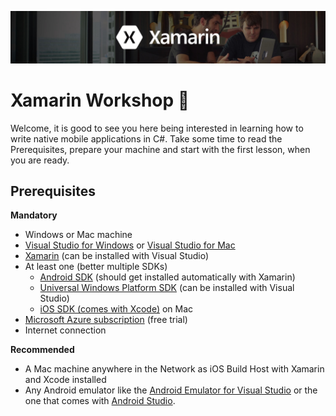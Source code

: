 ![Header](Misc/header.jpg)

# Xamarin Workshop 📱
Welcome, it is good to see you here being interested in learning how to write native mobile applications in C#. Take some time to read the Prerequisites, prepare your machine and start with the first lesson, when you are ready.

## Prerequisites
**Mandatory**
- Windows or Mac machine
- [Visual Studio for Windows]() or [Visual Studio for Mac]()
- [Xamarin](https://www.xamarin.com/download) (can be installed with Visual Studio)
- At least one (better multiple SDKs)
    - [Android SDK](https://developer.android.com/studio/index.html#downloads) (should get installed automatically with Xamarin)
    - [Universal Windows Platform SDK](https://developer.microsoft.com/windows/downloads/windows-10-sdk) (can be installed with Visual Studio)
    - [iOS SDK (comes with Xcode)](https://itunes.apple.com/de/app/xcode/id497799835?mt=12) on Mac
- [Microsoft Azure subscription](https://azure.microsoft.com/en-us/free/) (free trial)
- Internet connection

**Recommended**
- A Mac machine anywhere in the Network as iOS Build Host with Xamarin and Xcode installed
- Any Android emulator like the [Android Emulator for Visual Studio](https://www.visualstudio.com/vs/msft-android-emulator/) or the one that comes with [Android Studio](https://developer.android.com/studio/index.html).
